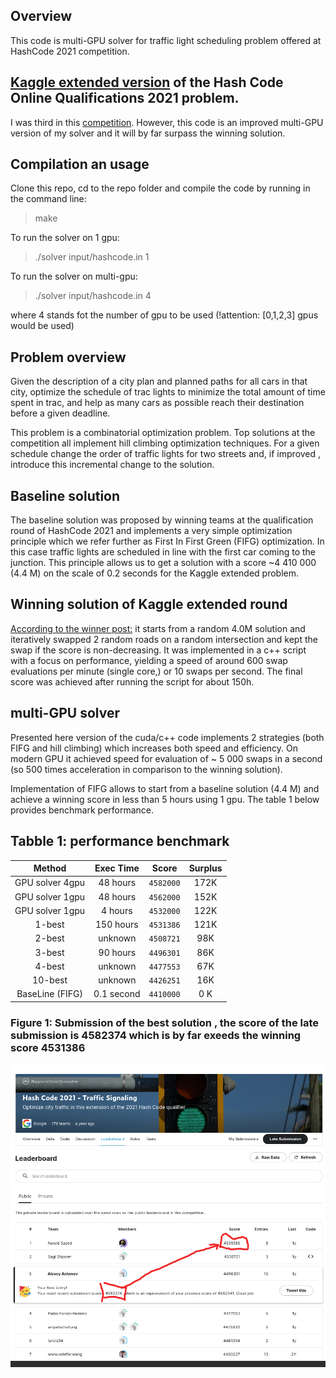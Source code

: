 ## Overview
This code is multi-GPU solver for traffic light scheduling problem offered at HashCode 2021 competition. 

## <a href="https://www.kaggle.com/competitions/hashcode-2021-oqr-extension" target="_blank">Kaggle extended version</a> of the Hash Code Online Qualifications 2021 problem. 

I was third in this <a href="https://www.kaggle.com/competitions/hashcode-2021-oqr-extension/leaderboard" target="_blank">competition</a>. However, this code is an improved multi-GPU version of my solver and it will by far surpass the winning solution.

## Compilation an usage
Clone this repo, cd to the repo folder and compile the code by running in the command line:

>make

To run the solver on 1 gpu:
>./solver input/hashcode.in 1

To run the solver on multi-gpu:
>./solver input/hashcode.in 4

where 4 stands fot the number of gpu to be used (!attention: [0,1,2,3] gpus would be used)


## Problem overview
Given the description of a city plan and planned paths for all cars in that city,
optimize the schedule of trac lights to minimize the total amount of time spent in
trac, and help as many cars as possible reach their destination before a given deadline.

This problem is a combinatorial optimization problem. Top solutions at the competition all implement  hill climbing optimization techniques. For a given schedule change the order of traffic lights for two streets and, if improved , introduce this incremental change to the solution. 

## Baseline solution
The baseline solution was proposed by winning teams at the qualification round of HashCode 2021 and implements a very simple optimization principle which we refer further as First In First Green (FIFG) optimization. In this case traffic lights are scheduled in line with the first car coming to the junction. This principle allows us to get a solution with a score ~4 410 000 (4.4 M) on the scale of 0.2 seconds for the  Kaggle extended problem.

##  Winning solution of Kaggle extended round
<a href="https://www.kaggle.com/competitions/hashcode-2021-oqr-extension/discussion/243953" target="_blank">According to the winner post:</a> it  starts from a random 4.0M solution and iteratively swapped 2 random roads on a random intersection and kept the swap if the score is non-decreasing. It was implemented in a c++ script with a focus on performance, yielding a speed of around 600 swap evaluations per minute (single core,) or 10 swaps per second. The final score was achieved  after running the script for about 150h.




##  multi-GPU solver
Presented here version of the cuda/c++ code implements 2 strategies  (both FIFG and hill climbing) which increases both speed and efficiency. On modern GPU it achieved speed for evaluation of ~ 5 000 swaps in a second (so 500 times acceleration in comparison to the winning solution). 

Implementation of FIFG allows to start from a baseline solution (4.4 M) and achieve a winning score in less than 5 hours using 1 gpu. The table 1 below provides benchmark performance.



## Tabble 1:  performance benchmark

|  Method                  | Exec Time       | Score         | Surplus    |
|:------------------------:|:---------------:|:-------------:|:----------:|
| GPU solver  4gpu         | 48 hours        |   `4582000`     | 172K       | 
| GPU solver  1gpu         | 48 hours        |   `4562000`     | 152K       | 
| GPU solver  1gpu         | 4 hours         |   `4532000`     | 122K       |
| 1-best                   | 150 hours       |   `4531386`     | 121K       |
| 2-best                   | unknown         |   `4508721`     | 98K        |
| 3-best                   | 90 hours        |   `4496301`     | 86K        |
| 4-best                   | unknown         |   `4477553`     | 67K        |
| 10-best                  | unknown         |   `4426251`     | 16K        |
| BaseLine (FIFG)          | 0.1 second      |   `4410000`     | 0 K        | 

   
 
### Figure 1: Submission of the best solution , the score of the late submission is 4582374 which is by far exeeds the winning score 4531386

![This is an image](figures/leaderbord.png)





